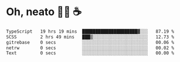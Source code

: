 # Oh, neato 🧑‍💻 ☕

<!--START_SECTION:waka-->

```txt
TypeScript   19 hrs 19 mins  █████████████████████▓░░░   87.19 %
SCSS         2 hrs 49 mins   ███▒░░░░░░░░░░░░░░░░░░░░░   12.73 %
gitrebase    0 secs          ░░░░░░░░░░░░░░░░░░░░░░░░░   00.06 %
netrw        0 secs          ░░░░░░░░░░░░░░░░░░░░░░░░░   00.02 %
Text         0 secs          ░░░░░░░░░░░░░░░░░░░░░░░░░   00.00 %
```

<!--END_SECTION:waka-->
